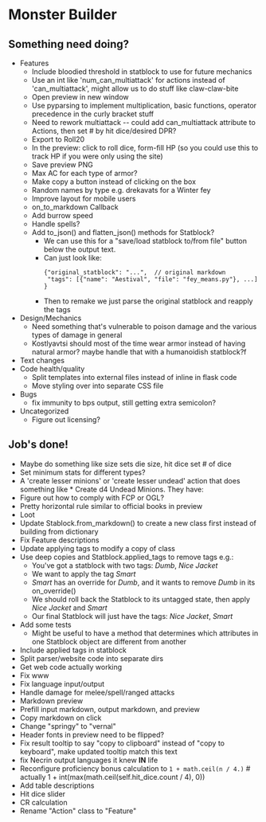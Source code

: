 # Monster Builder

## Something need doing?

* Features
    * Include bloodied threshold in statblock to use for future mechanics
    * Use an int like 'num_can_multiattack' for actions instead of 'can_multiattack', might allow us to do stuff like claw-claw-bite
    * Open preview in new window
    * Use pyparsing to implement multiplication, basic functions, operator precedence in the curly bracket stuff
    * Need to rework multiattack -- could add can_multiattack attribute to Actions, then set # by hit dice/desired DPR?
    * Export to Roll20
    * In the preview: click to roll dice, form-fill HP (so you could use this to track HP if you were only using the site)
    * Save preview PNG
    * Max AC for each type of armor?
    * Make copy a button instead of clicking on the box
    * Random names by type e.g. drekavats for a Winter fey
    * Improve layout for mobile users
    * on_to_markdown Callback
    * Add burrow speed
    * Handle spells?
    * Add to_json() and flatten_json() methods for Statblock?
      * We can use this for a "save/load statblock to/from file" button below the output text.
      * Can just look like:
         ```
         {"original_statblock": "...",  // original markdown
          "tags": [{"name": "Aestival", "file": "fey_means.py"}, ...]
         }
         ```
      * Then to remake we just parse the original statblock and reapply the tags
* Design/Mechanics
    * Need something that's vulnerable to poison damage and the various types of damage in general
    * Kostlyavtsi should most of the time wear armor instead of having natural armor? maybe handle that with a humanoidish statblock?f
* Text changes
* Code health/quality
    * Split templates into external files instead of inline in flask code
    * Move styling over into separate CSS file
* Bugs
    * fix immunity to bps output, still getting extra semicolon?
* Uncategorized
    * Figure out licensing?


## Job's done!

* Maybe do something like size sets die size, hit dice set # of dice
* Set minimum stats for different types?
* A 'create lesser minions' or 'create lesser undead' action that does something like
       * Create d4 Undead Minions. They have:
* Figure out how to comply with FCP or OGL?
* Pretty horizontal rule similar to official books in preview
* Loot
* Update Stablock.from_markdown() to create a new class first instead of building from dictionary
* Fix Feature descriptions
* Update applying tags to modify a copy of class
* Use deep copies and Statblock.applied_tags to remove tags e.g.:
    * You've got a statblock with two tags: *Dumb*, *Nice Jacket*
    * We want to apply the tag *Smart*
    * *Smart* has an override for *Dumb*, and it wants to remove *Dumb* in its on_override()
    * We should roll back the Statblock to its untagged state, then apply *Nice Jacket* and *Smart*
    * Our final Statblock will just have the tags: *Nice Jacket*, *Smart*
* Add some tests
    * Might be useful to have a method that determines which attributes in one Statblock object
    are different from another
* Include applied tags in statblock
* Split parser/website code into separate dirs
* Get web code actually working
* Fix www
* Fix language input/output
* Handle damage for melee/spell/ranged attacks
* Markdown preview
* Prefill input markdown, output markdown, and preview
* Copy markdown on click
* Change "springy" to "vernal"
* Header fonts in preview need to be flipped?
* Fix result tooltip to say "copy to clipboard" instead of "copy to keyboard", make updated tooltip match this text
* fix Necrin output languages it knew **IN** life
* Reconfigure proficiency bonus calculation to `1 + math.ceil(n / 4.)` # actually 1 + int(max(math.ceil(self.hit_dice.count / 4), 0))
* Add table descriptions
* Hit dice slider
* CR calculation
* Rename "Action" class to "Feature"
